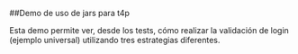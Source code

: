##Demo de uso de jars para t4p

Esta demo permite ver, desde los tests, cómo realizar la validación de login (ejemplo universal) utilizando tres estrategias diferentes.
